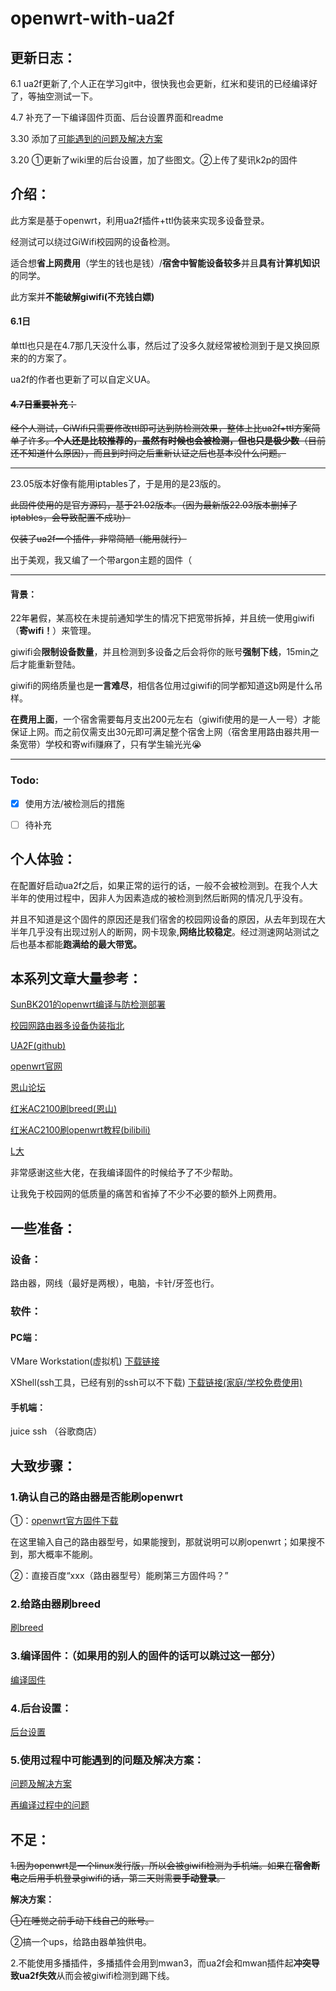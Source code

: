 # openwrt-with-ua2f

## 更新日志：
6.1  ua2f更新了,个人正在学习git中，很快我也会更新，红米和斐讯的已经编译好了，等抽空测试一下。

4.7   补充了一下编译固件页面、后台设置界面和readme

3.30 添加了[可能遇到的问题及解决方案](https://github.com/GiraffeLe/openwrt-with-ua2f/wiki/%E4%B8%80%E4%BA%9B%E5%8F%AF%E8%83%BD%E5%87%BA%E7%8E%B0%E7%9A%84%E9%97%AE%E9%A2%98%E5%8F%8A%E8%A7%A3%E5%86%B3%E6%96%B9%E6%A1%88)

3.20 ①更新了wiki里的后台设置，加了些图文。②上传了斐讯k2p的固件

## 介绍：

此方案是基于openwrt，利用ua2f插件+ttl伪装来实现多设备登录。

经测试可以绕过GiWifi校园网的设备检测。

适合想**省上网费用**（学生的钱也是钱）/**宿舍中智能设备较多**并且**具有计算机知识**的同学。

此方案并**不能破解giwifi(不充钱白嫖)**

#### 6.1日

单ttl也只是在4.7那几天没什么事，然后过了没多久就经常被检测到于是又换回原来的的方案了。

ua2f的作者也更新了可以自定义UA。

#### ~~4.7日**重要补充**：~~

~~经个人测试，GiWifi只需要修改ttl即可达到防检测效果，整体上比ua2f+ttl方案简单了许多。**个人还是比较推荐的，**虽然有时候也会被检测，但也只是**极少数**（目前还不知道什么原因），而且到时间之后重新认证之后也基本没什么问题。~~


-----

23.05版本好像有能用iptables了，于是用的是23版的。

~~此固件使用的是官方源码，基于21.02版本。（因为最新版22.03版本删掉了iptables，会导致配置不成功）~~

~~仅装了ua2f一个插件，非常简陋（能用就行）~~

出于美观，我又编了一个带argon主题的固件（

---

#### 背景：

22年暑假，某高校在未提前通知学生的情况下把宽带拆掉，并且统一使用giwifi（**寄wifi！**）来管理。

giwifi会**限制设备数量**，并且检测到多设备之后会将你的账号**强制下线**，15min之后才能重新登陆。

giwifi的网络质量也是**一言难尽**，相信各位用过giwifi的同学都知道这b网是什么吊样。

**在费用上面**，一个宿舍需要每月支出200元左右（giwifi使用的是一人一号）才能保证上网。而之前仅需支出30元即可满足整个宿舍上网（宿舍里用路由器共用一条宽带）学校和寄wifi赚麻了，只有学生输光光😭

-----

### Todo:

- [X] 使用方法/被检测后的措施

- [ ] 待补充



## 个人体验：

在配置好启动ua2f之后，如果正常的运行的话，一般不会被检测到。在我个人大半年的使用过程中，因非人为因素造成的被检测到然后断网的情况几乎没有。

并且不知道是这个固件的原因还是我们宿舍的校园网设备的原因，从去年到现在大半年几乎没有出现过别人的断网，网卡现象,**网络比较稳定**。经过测速网站测试之后也基本都能**跑满给的最大带宽。**

## 本系列文章大量参考：

 [SunBK201的openwrt编译与防检测部署](https://sunbk201public.notion.site/sunbk201public/OpenWrt-f59ae1a76741486092c27bc24dbadc59)

[校园网路由器多设备伪装指北](https://learningman.top/archives/304) 

[UA2F(github)](https://github.com/Zxilly/UA2F)

[openwrt官网](openwrt.org)

[恩山论坛](https://www.right.com.cn/forum/forum.php)

[红米AC2100刷breed(恩山)](https://www.right.com.cn/forum/forum.php?mod=viewthread&tid=4066963&highlight=%CB%A2breed)

[红米AC2100刷openwrt教程(bilibili)](https://www.bilibili.com/read/cv18237601/)

[L大](https://github.com/coolsnowwolf/lede)

非常感谢这些大佬，在我编译固件的时候给予了不少帮助。

让我免于校园网的低质量的痛苦和省掉了不少不必要的额外上网费用。

## 一些准备：

### 设备：

路由器，网线（最好是两根），电脑，卡针/牙签也行。

### 软件：

#### PC端：

VMare Workstation(虚拟机) [下载链接](https://www.vmware.com/cn/products/workstation-player.html)

XShell(ssh工具，已经有别的ssh可以不下载) [下载链接(家庭/学校免费使用)](https://www.xshell.com/zh/xshell/)

#### 手机端：

juice ssh （谷歌商店）

## 大致步骤：

### 1.确认自己的路由器是否能刷openwrt

①：[openwrt官方固件下载](https://firmware-selector.openwrt.org/?version=22.03.3) 

在这里输入自己的路由器型号，如果能搜到，那就说明可以刷openwrt；如果搜不到，那大概率不能刷。

②：直接百度“xxx（路由器型号）能刷第三方固件吗？”

### 2.给路由器刷breed

[刷breed](./file/刷breed.md)

### 3.编译固件：（如果用的别人的固件的话可以跳过这一部分）

[编译固件](./file/openwrt固件编译.md)

### 4.后台设置：

 [后台设置](./file/后台设置)

### 5.使用过程中可能遇到的问题及解决方案：

[问题及解决方案](./file/一些可能出现的问题及解决方案.md)

[再编译过程中的问题](./file/再编译过程中的问题.md)

## 不足：

~~1.因为openwrt是一个linux发行版，所以会被giwifi检测为手机端。如果在**宿舍断电**之后用手机登录giwifi的话，第二天则需要**手动登录**。~~

**解决方案：**

~~①在睡觉之前手动下线自己的账号。~~

②搞一个ups，给路由器单独供电。

2.不能使用多播插件，多播插件会用到mwan3，而ua2f会和mwan插件起**冲突导致ua2f失效**从而会被giwifi检测到踢下线。

